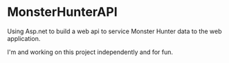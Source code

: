 
# MonsterHunterAPI
Using Asp.net to build a web api to service Monster Hunter data to the web application.

I'm and working on this project independently and for fun.
